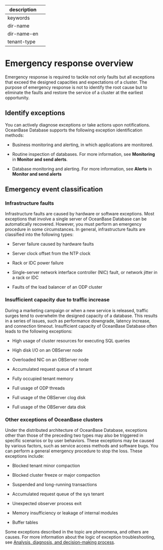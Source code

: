|description||
|---|---|
|keywords||
|dir-name||
|dir-name-en||
|tenant-type||

# Emergency response overview

Emergency response is required to tackle not only faults but all exceptions that exceed the designed capacities and expectations of a cluster. The purpose of emergency response is not to identify the root cause but to eliminate the faults and restore the service of a cluster at the earliest opportunity.

## Identify exceptions

You can actively diagnose exceptions or take actions upon notifications. OceanBase Database supports the following exception identification methods:

* Business monitoring and alerting, in which applications are monitored.

* Routine inspection of databases. For more information, see **Monitoring** in **Monitor and send alerts**.

* Database monitoring and alerting. For more information, see **Alerts** in **Monitor and send alerts**

## Emergency event classification

### Infrastructure faults

Infrastructure faults are caused by hardware or software exceptions. Most exceptions that involve a single server of OceanBase Database can be automatically recovered. However, you must perform an emergency procedure in some circumstances. In general, infrastructure faults are classified into the following types:

* Server failure caused by hardware faults

* Server clock offset from the NTP clock

* Rack or IDC power failure

* Single-server network interface controller (NIC) fault, or network jitter in a rack or IDC

* Faults of the load balancer of an ODP cluster

### Insufficient capacity due to traffic increase

During a marketing campaign or when a new service is released, traffic surges tend to overwhelm the designed capacity of a database. This results in a series of issues, such as performance downgrade, latency increase, and connection timeout. Insufficient capacity of OceanBase Database often leads to the following exceptions:

* High usage of cluster resources for executing SQL queries

* High disk I/O on an OBServer node

* Overloaded NIC on an OBServer node

* Accumulated request queue of a tenant

* Fully occupied tenant memory

* Full usage of ODP threads

* Full usage of the OBServer clog disk

* Full usage of the OBServer data disk

### Other exceptions of OceanBase clusters

Under the distributed architecture of OceanBase Database, exceptions other than those of the preceding two types may also be triggered in specific scenarios or by user behaviors. These exceptions may be caused by various factors, such as service access methods and software bugs. You can perform a general emergency procedure to stop the loss. These exceptions include:

* Blocked tenant minor compaction

* Blocked cluster freeze or major compaction

* Suspended and long-running transactions

* Accumulated request queue of the sys tenant

* Unexpected observer process exit

* Memory insufficiency or leakage of internal modules

* Buffer tables

Some exceptions described in the topic are phenomena, and others are causes. For more information about the logic of exception troubleshooting, see [Analysis, diagnosis, and decision-making process](../1100.emergency-response/200.analysis-diagnosis-and-decision-making-process.md).
